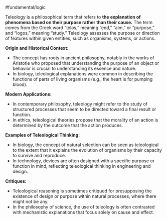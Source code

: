 #fundamental/logic

Teleology is a philosophical term that refers to **the explanation of phenomena based on their purpose rather than their cause.** The term comes from the Greek word “telos,” meaning “end,” “aim,” or “purpose,” and “logos,” meaning “study.” Teleology assesses the purpose or direction of features within given entities, such as organisms, systems, or actions.

**Origin and Historical Context:**
- The concept has roots in ancient philosophy, notably in the works of Aristotle who proposed that understanding the purpose of an object or behavior is crucial to understanding its essence and nature.
- In biology, teleological explanations were common in describing the functions of parts of living organisms (e.g., the heart is for pumping blood).

**Modern Applications:**
- In contemporary philosophy, teleology might refer to the study of structured processes that seem to be directed toward a final result or function.
- In ethics, teleological theories propose that the morality of an action is determined by the outcome that the action produces.

**Examples of Teleological Thinking:**
- In biology, the concept of natural selection can be seen as teleological to the extent that it explains the evolution of organisms by their capacity to survive and reproduce.
- In technology, devices are often designed with a specific purpose or function in mind, reflecting teleological thinking in engineering and design.

**Critiques:**
- Teleological reasoning is sometimes critiqued for presupposing the existence of design or purpose within natural processes, where there might not be any.
- In the philosophy of science, the use of teleology is often contrasted with mechanistic explanations that focus solely on cause and effect.
